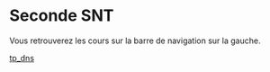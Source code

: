# Seconde SNT

Vous retrouverez les cours sur la barre de navigation sur la gauche.

[tp_dns](./Internet/TP_DNS.pdf)
